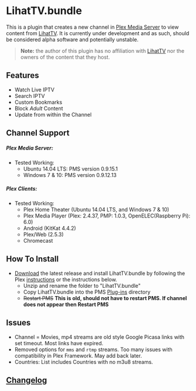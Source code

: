LihatTV.bundle
==============

This is a plugin that creates a new channel in [Plex Media Server](https://plex.tv) to view content from [LihatTV](http://lihattv.com/). It is currently under development and as such, should be considered alpha software and potentially unstable.

> **Note:** the author of this plugin has no affiliation with [LihatTV](http://lihattv.com/) nor the owners of the content that they host.

## Features

- Watch Live IPTV
- Search IPTV
- Custom Bookmarks
- Block _Adult_ Content
- Update from within the Channel

## Channel Support

##### Plex Media Server:
- Tested Working:
  - Ubuntu 14.04 LTS: PMS version 0.9.15.1
  - Windows 7 & 10: PMS version 0.9.12.13

##### Plex Clients:
- Tested Working:
  - Plex Home Theater (Ubuntu 14.04 LTS, and Windows 7 & 10)
  - Plex Media Player (Plex: 2.4.37, PMP: 1.0.3, OpenELEC(Raspberry Pi): 6.0)
  - Android (KitKat 4.4.2)
  - Plex/Web (2.5.3)
  - Chromecast

## How To Install

- [Download](https://github.com/Twoure/LihatTV.bundle/releases/latest) the latest release and install LihatTV.bundle by following the Plex [instructions](https://support.plex.tv/hc/en-us/articles/201187656-How-do-I-manually-install-a-channel-) or the instructions below.
  - Unzip and rename the folder to "LihatTV.bundle"
  - Copy LihatTV.bundle into the PMS [Plug-ins](https://support.plex.tv/hc/en-us/articles/201106098-How-do-I-find-the-Plug-Ins-folder-) directory
  - ~~Restart PMS~~ **This is old, should not have to restart PMS.  If channel does not appear then Restart PMS**

## Issues

- Channel = Movies, mp4 streams are old style Google Picasa links with set timeout.  Most links have expired.
- Removed options for `mms` and `rtmp` streams.  Too many issues with compatibility in Plex Framework. May add back later.
- Countries: List includes Countries with no m3u8 streams.

## [Changelog](Changelog.md)
